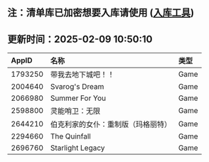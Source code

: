 ## 注：清单库已加密想要入库请使用 ([入库工具](https://github.com/BlankTMing/ManifestAutoUpdate/releases))

## 更新时间：2025-02-09 10:50:10
| AppID | 名称 | 类型  |
| :-------------------- | :----------------------------- | :----------- |
| 1793250 | 带我去地下城吧！！| Game |
| 2004640 | Svarog's Dream| Game |
| 2066980 | Summer For You| Game |
| 2598800 | 灵能哨卫：无限| Game |
| 2644210 | 伯克利家的女仆：重制版（玛格丽特）| Game |
| 2294660 | The Quinfall| Game |
| 2696760 | Starlight Legacy| Game |
